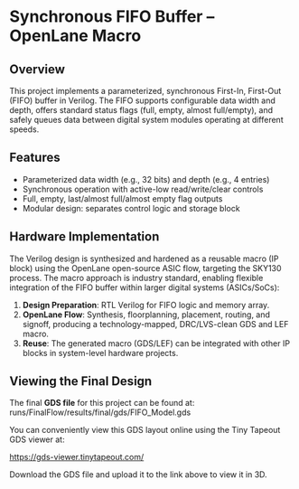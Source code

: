 # Synchronous FIFO Buffer – OpenLane Macro

## Overview

This project implements a parameterized, synchronous First-In, First-Out (FIFO) buffer in Verilog. The FIFO supports configurable data width and depth, offers standard status flags (full, empty, almost full/empty), and safely queues data between digital system modules operating at different speeds.

## Features

- Parameterized data width (e.g., 32 bits) and depth (e.g., 4 entries)
- Synchronous operation with active-low read/write/clear controls
- Full, empty, last/almost full/almost empty flag outputs
- Modular design: separates control logic and storage block

## Hardware Implementation

The Verilog design is synthesized and hardened as a reusable macro (IP block) using the OpenLane open-source ASIC flow, targeting the SKY130 process. The macro approach is industry standard, enabling flexible integration of the FIFO buffer within larger digital systems (ASICs/SoCs):

1. **Design Preparation**: RTL Verilog for FIFO logic and memory array.  
2. **OpenLane Flow**: Synthesis, floorplanning, placement, routing, and signoff, producing a technology-mapped, DRC/LVS-clean GDS and LEF macro.  
3. **Reuse**: The generated macro (GDS/LEF) can be integrated with other IP blocks in system-level hardware projects.

## Viewing the Final Design

The final **GDS file** for this project can be found at: runs/FinalFlow/results/final/gds/FIFO_Model.gds


You can conveniently view this GDS layout online using the Tiny Tapeout GDS viewer at:

https://gds-viewer.tinytapeout.com/

Download the GDS file and upload it to the link above to view it in 3D.



